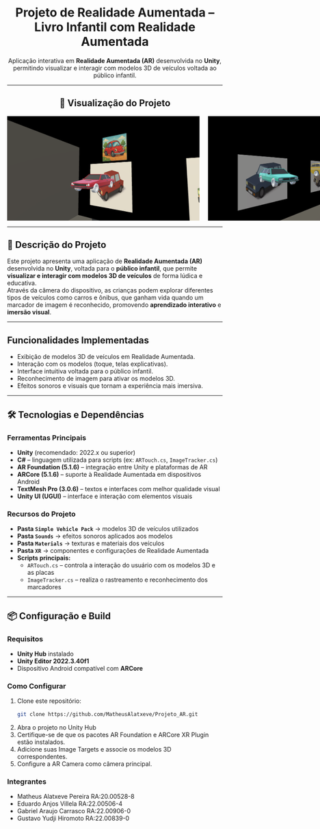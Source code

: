 <h1 align="center">Projeto de Realidade Aumentada – Livro Infantil com Realidade Aumentada</h1>

<p align="center">
  Aplicação interativa em <strong>Realidade Aumentada (AR)</strong> desenvolvida no <strong>Unity</strong>, 
  permitindo visualizar e interagir com modelos 3D de veículos voltada ao público infantil.
</p>

---

<h2 align="center">📸 Visualização do Projeto</h2>

<div align="center">
    <div style="display: flex; justify-content: space-around; gap: 20px;">
        <img src="images/carro_exemplo1.png" alt="Screenshot da tela inicial da aplicação de Realidade Aumentada" width="450"/>
        <img src="images/carro_exemplo2.png" alt="Screenshot do modelo 3D de caminhão sendo exibido em Realidade Aumentada" width="450"/>
    </div>
</div>

---

## 🧩 Descrição do Projeto  
Este projeto apresenta uma aplicação de **Realidade Aumentada (AR)** desenvolvida no **Unity**, voltada para o **público infantil**, que permite **visualizar e interagir com modelos 3D de veículos** de forma lúdica e educativa.  
Através da câmera do dispositivo, as crianças podem explorar diferentes tipos de veículos como carros e ônibus, que ganham vida quando um marcador de imagem é reconhecido, promovendo **aprendizado interativo** e **imersão visual**.  

---

## Funcionalidades Implementadas  
- Exibição de modelos 3D de veículos em Realidade Aumentada.  
- Interação com os modelos (toque, telas explicativas).  
- Interface intuitiva voltada para o público infantil.  
- Reconhecimento de imagem para ativar os modelos 3D.  
- Efeitos sonoros e visuais que tornam a experiência mais imersiva.  

---

## 🛠️ Tecnologias e Dependências  

### Ferramentas Principais  
- **Unity** (recomendado: 2022.x ou superior)  
- **C#** – linguagem utilizada para scripts (ex: `ARTouch.cs`, `ImageTracker.cs`)  
- **AR Foundation (5.1.6)** – integração entre Unity e plataformas de AR  
- **ARCore (5.1.6)** – suporte à Realidade Aumentada em dispositivos Android  
- **TextMesh Pro (3.0.6)** – textos e interfaces com melhor qualidade visual  
- **Unity UI (UGUI)** – interface e interação com elementos visuais  

### Recursos do Projeto  
- **Pasta `Simple Vehicle Pack`** → modelos 3D de veículos utilizados  
- **Pasta `Sounds`** → efeitos sonoros aplicados aos modelos  
- **Pasta `Materials`** → texturas e materiais dos veículos  
- **Pasta `XR`** → componentes e configurações de Realidade Aumentada  
- **Scripts principais:**  
  - `ARTouch.cs` – controla a interação do usuário com os modelos 3D e as placas 
  - `ImageTracker.cs` – realiza o rastreamento e reconhecimento dos marcadores
---

## 📦 Configuração e Build  

### Requisitos  
- **Unity Hub** instalado  
- **Unity Editor 2022.3.40f1** 
- Dispositivo Android compatível com **ARCore**  

### Como Configurar  
1. Clone este repositório:  
   ```bash
   git clone https://github.com/MatheusAlatxeve/Projeto_AR.git
2. Abra o projeto no Unity Hub
3. Certifique-se de que os pacotes AR Foundation e ARCore XR Plugin estão instalados.
4. Adicione suas Image Targets e associe os modelos 3D correspondentes.
5. Configure a AR Camera como câmera principal.

### Integrantes
- Matheus Alatxeve Pereira RA:20.00528-8
- Eduardo Anjos Villela RA:22.00506-4
- Gabriel Araujo Carrasco RA:22.00906-0
- Gustavo Yudji Hiromoto RA:22.00839-0
